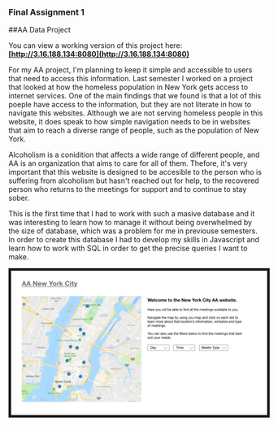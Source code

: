 ### Final Assignment 1
##AA Data Project

You can view a working version of this project here:    
**[http://3.16.188.134:8080](http://3.16.188.134:8080)**

For my AA project, I'm planning to keep it simple and accessible to users that need to access this information. Last semester I worked on a project that looked at how the homeless population in New York gets access to internet services. One of the main findings that we found is that a lot of this poeple have access to the information, but they are not literate in how to navigate this websites. Although we are not serving homeless people in this website, it does speak to how simple navigation needs to be in websites that aim to reach a diverse range of people, such as the population of New York.

Alcoholism is a conidition that affects a wide range of different people, and AA is an organization that aims to care for all of them. Thefore, it's very important that this website is designed to be accesible to the person who is suffering from alcoholism but hasn't reached out for help, to the recovered person who returns to the meetings for support and to continue to stay sober.

This is the first time that I had to work with such a masive database and it was interesting to learn how to manage it without being overwhelmed by the size of database, which was a problem for me in previouse semesters. In order to create this database I had to develop my skills in Javascript and learn how to work with SQL in order to get the precise queries I want to make.

<img border="5" src="https://github.com/herrj636/data-structures/blob/master/assignment-11/AA%20UI/AA_UI1.png">

